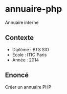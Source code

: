 # annuaire-php
Annuaire interne

## Contexte
- Diplôme : BTS SIO
- Ecole : ITIC Paris
- Année : 2014

## Enoncé
Créer un annuaire PHP

